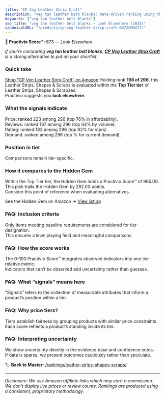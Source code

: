 ```yaml
---
title: "CP Veg Leather Strip Craft"
description: "veg tan leather belt blanks: Data-driven ranking using the Practivio Score™. Positioned by quality, value, demand, findability, momentum."
keywords: ["veg tan leather belt blanks"]
seo_title: "veg tan leather belt blanks — Look Elsewhere (2025)"
canonicalURL: "/products/cp-veg-leather-strip-craft-B07Z6M9Z2T/"
---
```


**🚫 Practivio Score™:** 673 — _Look Elsewhere_


*If you're comparing **veg tan leather belt blanks**, **[CP Veg Leather Strip Craft](https://www.amazon.com/dp/B07Z6M9Z2T?tag=practivio-20)** is a strong alternative to put on your shortlist.*
### Quick take
[Shop “CP Veg Leather Strip Craft” on Amazon](https://www.amazon.com/dp/B07Z6M9Z2T?tag=practivio-20)
Holding rank **198 of 296**, this Leather Strips, Shapes & Scraps is evaluated within the **Top Tier tier** of Leather Strips, Shapes & Scrapses.  
Practivio suggests you **look elsewhere**.

### What the signals indicate
Price: ranked 223 among 296 (top 76% in affordability).  
Reviews: ranked 187 among 296 (top 64% by volume).  
Rating: ranked 183 among 296 (top 62% for stars).  
Demand: ranked  among 296 (top % for current demand).

### Position in tier
Comparisons remain tier-specific.

### How it compares to the Hidden Gem
Within the Top Tier tier, the Hidden Gem holds a Practivio Score™ of 965.00.  
This pick trails the Hidden Gem by 292.00 points.  
Consider this point of reference when evaluating alternatives.  

See the Hidden Gem on Amazon → [View listing](https://www.amazon.com/dp/B07TDJCKHF?tag=practivio-20)

### FAQ: Inclusion criteria
Only items meeting baseline requirements are considered for tier designation.  
This ensures a level playing field and meaningful comparisons.

### FAQ: How the score works
The 0–100 Practivio Score™ integrates observed indicators into one tier-relative metric.  
Indicators that can’t be observed add uncertainty rather than guesses.

### FAQ: What “signals” means here
“Signals” refers to the collection of measurable attributes that inform a product’s position within a tier.

### FAQ: Why price tiers?
Tiers establish fairness by grouping products with similar price constraints.  
Each score reflects a product’s standing inside its tier.

### FAQ: Interpreting uncertainty
We show uncertainty directly in the evidence base and confidence notes.  
If data is sparse, we present outcomes cautiously rather than speculate.


🏷️ **Back to Master:** [/rankings/leather-strips-shapes-scraps/](/rankings/leather-strips-shapes-scraps/)

---
_Disclosure: We use Amazon affiliate links which may earn a commission. We don’t display live prices or review counts. Rankings are produced using a consistent, proprietary methodology._
